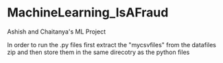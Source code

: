# MachineLearning_IsAFraud
Ashish and Chaitanya's ML Project

In order to run the .py files first extract the "mycsvfiles" from the datafiles zip and then store them in the same direcotry as the python files
